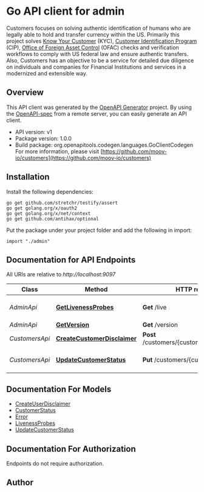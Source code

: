 # Go API client for admin

Customers focuses on solving authentic identification of humans who are legally able to hold and transfer currency within the US. Primarily this project solves [Know Your Customer](https://en.wikipedia.org/wiki/Know_your_customer) (KYC), [Customer Identification Program](https://en.wikipedia.org/wiki/Customer_Identification_Program) (CIP), [Office of Foreign Asset Control](https://www.treasury.gov/about/organizational-structure/offices/Pages/Office-of-Foreign-Assets-Control.aspx) (OFAC) checks and verification workflows to comply with US federal law and ensure authentic transfers. Also, Customers has an objective to be a service for detailed due diligence on individuals and companies for Financial Institutions and services in a modernized and extensible way.


## Overview
This API client was generated by the [OpenAPI Generator](https://openapi-generator.tech) project.  By using the [OpenAPI-spec](https://www.openapis.org/) from a remote server, you can easily generate an API client.

- API version: v1
- Package version: 1.0.0
- Build package: org.openapitools.codegen.languages.GoClientCodegen
For more information, please visit [https://github.com/moov-io/customers](https://github.com/moov-io/customers)

## Installation

Install the following dependencies:

```shell
go get github.com/stretchr/testify/assert
go get golang.org/x/oauth2
go get golang.org/x/net/context
go get github.com/antihax/optional
```

Put the package under your project folder and add the following in import:

```golang
import "./admin"
```

## Documentation for API Endpoints

All URIs are relative to *http://localhost:9097*

Class | Method | HTTP request | Description
------------ | ------------- | ------------- | -------------
*AdminApi* | [**GetLivenessProbes**](docs/AdminApi.md#getlivenessprobes) | **Get** /live | Get Liveness Probes
*AdminApi* | [**GetVersion**](docs/AdminApi.md#getversion) | **Get** /version | Get Version
*CustomersApi* | [**CreateCustomerDisclaimer**](docs/CustomersApi.md#createcustomerdisclaimer) | **Post** /customers/{customerID}/disclaimers | Create disclaimer
*CustomersApi* | [**UpdateCustomerStatus**](docs/CustomersApi.md#updatecustomerstatus) | **Put** /customers/{customerID}/status | Update Customer status


## Documentation For Models

 - [CreateUserDisclaimer](docs/CreateUserDisclaimer.md)
 - [CustomerStatus](docs/CustomerStatus.md)
 - [Error](docs/Error.md)
 - [LivenessProbes](docs/LivenessProbes.md)
 - [UpdateCustomerStatus](docs/UpdateCustomerStatus.md)


## Documentation For Authorization

 Endpoints do not require authorization.



## Author



